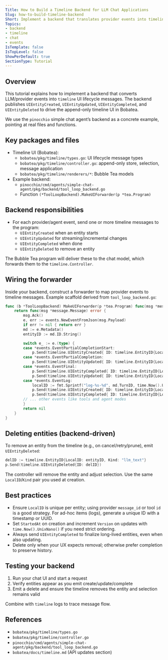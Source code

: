 ```yaml
---
Title: How to Build a Timeline Backend for LLM Chat Applications
Slug: how-to-build-timeline-backend
Short: Implement a backend that translates provider events into timeline entity messages (create, update, complete, delete).
Topics:
- backend
- timeline
- chat
- events
IsTemplate: false
IsTopLevel: false
ShowPerDefault: true
SectionType: Tutorial
---
```


## Overview

This tutorial explains how to implement a backend that converts LLM/provider events into `timeline` UI lifecycle messages. The backend publishes `UIEntityCreated`, `UIEntityUpdated`, `UIEntityCompleted`, and `UIEntityDeleted` to drive the append-only timeline UI in Bobatea.

We use the `pinocchio` simple chat agent’s backend as a concrete example, pointing at real files and functions.

## Key packages and files

- Timeline UI (Bobatea):
  - `bobatea/pkg/timeline/types.go`: UI lifecycle message types
  - `bobatea/pkg/timeline/controller.go`: append-only store, selection, message application
  - `bobatea/pkg/timeline/renderers/*`: Bubble Tea models
- Example backend:
  - `pinocchio/cmd/agents/simple-chat-agent/pkg/backend/tool_loop_backend.go`
  - Function `(*ToolLoopBackend).MakeUIForwarder(p *tea.Program)`

## Backend responsibilities

- For each provider/agent event, send one or more timeline messages to the program:
  - `UIEntityCreated` when an entity starts
  - `UIEntityUpdated` for streaming/incremental changes
  - `UIEntityCompleted` when done
  - `UIEntityDeleted` to remove an entity

The Bubble Tea program will deliver these to the chat model, which forwards them to the `timeline.Controller`.

## Wiring the forwarder

Inside your backend, construct a forwarder to map provider events to timeline messages. Example scaffold derived from `tool_loop_backend.go`:

```go
func (b *ToolLoopBackend) MakeUIForwarder(p *tea.Program) func(msg *message.Message) error {
    return func(msg *message.Message) error {
        msg.Ack()
        e, err := events.NewEventFromJson(msg.Payload)
        if err != nil { return err }
        md := e.Metadata()
        entityID := md.ID.String()

        switch e_ := e.(type) {
        case *events.EventPartialCompletionStart:
            p.Send(timeline.UIEntityCreated{ ID: timeline.EntityID{LocalID: entityID, Kind: "llm_text"}, Renderer: timeline.RendererDescriptor{Kind: "llm_text"}, Props: map[string]any{"role": "assistant", "text": "[assistant]: ", "streaming": true}, StartedAt: time.Now() })
        case *events.EventPartialCompletion:
            p.Send(timeline.UIEntityUpdated{ ID: timeline.EntityID{LocalID: entityID, Kind: "llm_text"}, Patch: map[string]any{"text": "[assistant]: "+e_.Completion, "streaming": true}, Version: time.Now().UnixNano(), UpdatedAt: time.Now() })
        case *events.EventFinal:
            p.Send(timeline.UIEntityCompleted{ ID: timeline.EntityID{LocalID: entityID, Kind: "llm_text"}, Result: map[string]any{"text": "[assistant]: "+e_.Text} })
            p.Send(timeline.UIEntityUpdated{ ID: timeline.EntityID{LocalID: entityID, Kind: "llm_text"}, Patch: map[string]any{"streaming": false}, Version: time.Now().UnixNano(), UpdatedAt: time.Now() })
        case *events.EventLog:
            localID := fmt.Sprintf("log-%s-%d", md.TurnID, time.Now().UnixNano())
            p.Send(timeline.UIEntityCreated{ ID: timeline.EntityID{LocalID: localID, Kind: "log_event"}, Renderer: timeline.RendererDescriptor{Kind: "log_event"}, Props: map[string]any{"level": e_.Level, "message": e_.Message, "metadata": md} })
            p.Send(timeline.UIEntityCompleted{ ID: timeline.EntityID{LocalID: localID, Kind: "log_event"} })
        // ... other events like tools and agent modes
        }
        return nil
    }
}
```

## Deleting entities (backend-driven)

To remove an entity from the timeline (e.g., on cancel/retry/prune), emit `UIEntityDeleted`:

```go
delID := timeline.EntityID{LocalID: entityID, Kind: "llm_text"}
p.Send(timeline.UIEntityDeleted{ID: delID})
```

The controller will remove the entity and adjust selection. Use the same `LocalID`/`Kind` pair you used at creation.

## Best practices

- Ensure `LocalID` is unique per entity; using provider `message_id` or tool `id` is a good strategy. For ad-hoc items (logs), generate a unique ID with a timestamp or UUID.
- Set `StartedAt` on creation and increment `Version` on updates with `time.Now().UnixNano()` if you need strict ordering.
- Always send `UIEntityCompleted` to finalize long-lived entities, even when also updating.
- Delete only when your UX expects removal; otherwise prefer completion to preserve history.

## Testing your backend

1. Run your chat UI and start a request
2. Verify entities appear as you emit create/update/complete
3. Emit a delete and ensure the timeline removes the entity and selection remains valid

Combine with `timeline` logs to trace message flow.

## References

- `bobatea/pkg/timeline/types.go`
- `bobatea/pkg/timeline/controller.go`
- `pinocchio/cmd/agents/simple-chat-agent/pkg/backend/tool_loop_backend.go`
- `bobatea/docs/timeline.md` (API updates section)


